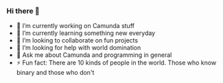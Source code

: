 ### Hi there 👋
- 🔭 I’m currently working on Camunda stuff
- 🌱 I’m currently learning something new everyday
- 👯 I’m looking to collaborate on fun projects
- 🤔 I’m looking for help with world domination
- 💬 Ask me about Camunda and programming in general
- ⚡ Fun fact: There are 10 kinds of people in the world. Those who know binary and those who don't

